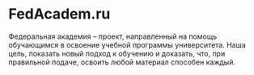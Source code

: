# FedAcadem.ru
Федеральная академия – проект, направленный на помощь обучающимся в освоение учебной программы университета. Наша цель, показать новый подход к обучению и доказать, что, при правильной подаче, освоить любой материал способен каждый. 
